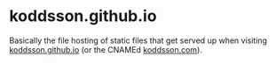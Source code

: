 # koddsson.github.io

Basically the file hosting of static files that get served up when visiting [koddsson.github.io](https://koddsson.github.io) (or the CNAMEd [koddsson.com](https://koddsson.com)).
